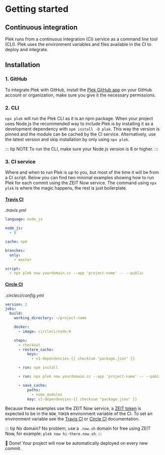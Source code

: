 # Getting started

## Continuous integration

Plek runs from a continuous integration (CI) service as a command line tool (CLI). Plek uses the environment variables and files available in the CI to deploy and integrate.

## Installation

### 1. GitHub

To integrate Plek with GitHub, install the [Plek GitHub app](https://github.com/apps/plek) on your GitHub account or organization, make sure you give it the necessary permissions.

### 2. CLI

`npx plek` will run the Plek CLI as it is an npm package. When your project uses Node.js the recommended way to include Plek is by installing it as a development dependency with `npm install -D plek`. This way the version is pinned and the module can be cached by the CI service. Alternatively, use the latest version and skip installation by only using `npx plek`.

::: tip NOTE
To run the CLI, make sure your Node.js version is 8 or higher.
:::

### 3. CI service

Where and when to run Plek is up to you, but most of the time it will be from a CI script. Below you can find two minimal examples showing how to run Plek for each commit using the ZEIT Now service. The command using `npx plek` is where the magic happens, the rest is just boilerplate.

#### [Travis CI](https://travis-ci.com/)

*.travis.yml*

```yaml
language: node_js

node_js:
  - 8

cache: npm

branches:
  only:
    - master

script:
  - npx plek now yourdomain.cc --app 'project-name' -- --public
```

#### [Circle CI](https://circleci.com/)

*.circleci/config.yml*

```yaml
version: 2
jobs:
  build:
    working_directory: ~/project-name

    docker:
      - image: circleci/node:8

    steps:
      - checkout
      - restore_cache:
          keys:
            - v1-dependencies-{{ checksum "package.json" }}

      - run: npm install

      - run: npx plek now yourdomain.cc --app 'project-name' -- --public

      - save_cache:
          paths:
            - node_modules
          key: v1-dependencies-{{ checksum "package.json" }}
```

Because these examples use the ZEIT Now service, a [ZEIT token](https://zeit.co/account/tokens) is expected to be in the `NOW_TOKEN` environment variable of the CI. To set an environment variable see the [Travis CI](https://docs.travis-ci.com/user/environment-variables/#defining-variables-in-repository-settings) or [Circle CI](https://circleci.com/docs/2.0/env-vars/#setting-an-environment-variable-in-a-project) documentation.

::: tip
No domain? No problem, use a `.now.sh` domain for free using ZEIT Now, for example: `plek now hi-there.now.sh`.
:::

:rocket: Done! Your project will now be automatically deployed on every new commit.
